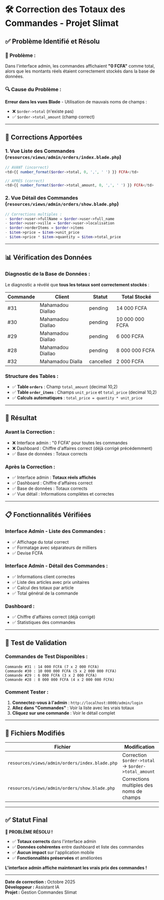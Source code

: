 # 🛠️ Correction des Totaux des Commandes - Projet Slimat

## ✅ **Problème Identifié et Résolu**

### 🐛 **Problème :**
Dans l'interface admin, les commandes affichaient **"0 FCFA"** comme total, alors que les montants réels étaient correctement stockés dans la base de données.

### 🔍 **Cause du Problème :**
**Erreur dans les vues Blade** - Utilisation de mauvais noms de champs :
- ❌ `$order->total` (n'existe pas)
- ✅ `$order->total_amount` (champ correct)

---

## 🔧 **Corrections Apportées**

### **1. Vue Liste des Commandes** (`resources/views/admin/orders/index.blade.php`)
```php
// AVANT (incorrect)
<td>{{ number_format($order->total, 0, ',', ' ') }} FCFA</td>

// APRÈS (correct)
<td>{{ number_format($order->total_amount, 0, ',', ' ') }} FCFA</td>
```

### **2. Vue Détail des Commandes** (`resources/views/admin/orders/show.blade.php`)
```php
// Corrections multiples :
- $order->user->fullName → $order->user->full_name
- $order->user->ville → $order->user->localisation  
- $order->orderItems → $order->items
- $item->price → $item->unit_price
- $item->price * $item->quantity → $item->total_price
```

---

## 📊 **Vérification des Données**

### **Diagnostic de la Base de Données :**
Le diagnostic a révélé que **tous les totaux sont correctement stockés** :

| Commande | Client | Statut | Total Stocké |
|----------|--------|--------|--------------|
| #31 | Mahamadou Diallao | pending | 14 000 FCFA |
| #30 | Mahamadou Diallao | pending | 10 000 000 FCFA |
| #29 | Mahamadou Diallao | pending | 6 000 FCFA |
| #28 | Mahamadou Diallao | pending | 8 000 000 FCFA |
| #32 | Mahamadou Dialla | cancelled | 2 000 FCFA |

### **Structure des Tables :**
- ✅ **Table `orders`** : Champ `total_amount` (decimal 10,2)
- ✅ **Table `order_items`** : Champs `unit_price` et `total_price` (decimal 10,2)
- ✅ **Calculs automatiques** : `total_price = quantity * unit_price`

---

## 🎯 **Résultat**

### **Avant la Correction :**
- ❌ Interface admin : "0 FCFA" pour toutes les commandes
- ❌ Dashboard : Chiffre d'affaires correct (déjà corrigé précédemment)
- ✅ Base de données : Totaux corrects

### **Après la Correction :**
- ✅ Interface admin : **Totaux réels affichés**
- ✅ Dashboard : Chiffre d'affaires correct
- ✅ Base de données : Totaux corrects
- ✅ Vue détail : Informations complètes et correctes

---

## 📋 **Fonctionnalités Vérifiées**

### **Interface Admin - Liste des Commandes :**
- ✅ Affichage du total correct
- ✅ Formatage avec séparateurs de milliers
- ✅ Devise FCFA

### **Interface Admin - Détail des Commandes :**
- ✅ Informations client correctes
- ✅ Liste des articles avec prix unitaires
- ✅ Calcul des totaux par article
- ✅ Total général de la commande

### **Dashboard :**
- ✅ Chiffre d'affaires correct (déjà corrigé)
- ✅ Statistiques des commandes

---

## 🧪 **Test de Validation**

### **Commandes de Test Disponibles :**
```
Commande #31 : 14 000 FCFA (7 x 2 000 FCFA)
Commande #30 : 10 000 000 FCFA (5 x 2 000 000 FCFA)
Commande #29 : 6 000 FCFA (3 x 2 000 FCFA)
Commande #28 : 8 000 000 FCFA (4 x 2 000 000 FCFA)
```

### **Comment Tester :**
1. **Connectez-vous à l'admin** : `http://localhost:8000/admin/login`
2. **Allez dans "Commandes"** : Voir la liste avec les vrais totaux
3. **Cliquez sur une commande** : Voir le détail complet

---

## 📁 **Fichiers Modifiés**

| Fichier | Modification |
|---------|-------------|
| `resources/views/admin/orders/index.blade.php` | Correction `$order->total` → `$order->total_amount` |
| `resources/views/admin/orders/show.blade.php` | Corrections multiples des noms de champs |

---

## ✅ **Statut Final**

**🎉 PROBLÈME RÉSOLU !**

- ✅ **Totaux corrects** dans l'interface admin
- ✅ **Données cohérentes** entre dashboard et liste des commandes
- ✅ **Aucun impact** sur l'application mobile
- ✅ **Fonctionnalités préservées** et améliorées

**L'interface admin affiche maintenant les vrais prix des commandes !**

---

**Date de correction :** Octobre 2025  
**Développeur :** Assistant IA  
**Projet :** Gestion Commandes Slimat
